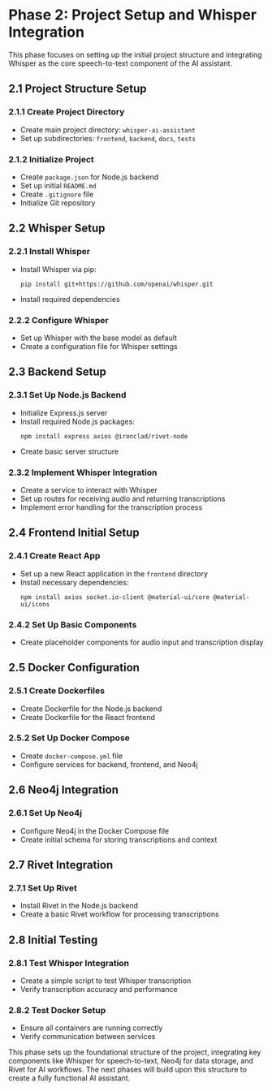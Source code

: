 # Phase 2: Project Setup and Whisper Integration

This phase focuses on setting up the initial project structure and integrating Whisper as the core speech-to-text component of the AI assistant.

## 2.1 Project Structure Setup

### 2.1.1 Create Project Directory
- Create main project directory: `whisper-ai-assistant`
- Set up subdirectories: `frontend`, `backend`, `docs`, `tests`

### 2.1.2 Initialize Project
- Create `package.json` for Node.js backend
- Set up initial `README.md`
- Create `.gitignore` file
- Initialize Git repository

## 2.2 Whisper Setup

### 2.2.1 Install Whisper
- Install Whisper via pip:
  ```
  pip install git+https://github.com/openai/whisper.git
  ```
- Install required dependencies

### 2.2.2 Configure Whisper
- Set up Whisper with the base model as default
- Create a configuration file for Whisper settings

## 2.3 Backend Setup

### 2.3.1 Set Up Node.js Backend
- Initialize Express.js server
- Install required Node.js packages:
  ```
  npm install express axios @ironclad/rivet-node
  ```
- Create basic server structure

### 2.3.2 Implement Whisper Integration
- Create a service to interact with Whisper
- Set up routes for receiving audio and returning transcriptions
- Implement error handling for the transcription process

## 2.4 Frontend Initial Setup

### 2.4.1 Create React App
- Set up a new React application in the `frontend` directory
- Install necessary dependencies:
  ```
  npm install axios socket.io-client @material-ui/core @material-ui/icons
  ```

### 2.4.2 Set Up Basic Components
- Create placeholder components for audio input and transcription display

## 2.5 Docker Configuration

### 2.5.1 Create Dockerfiles
- Create Dockerfile for the Node.js backend
- Create Dockerfile for the React frontend

### 2.5.2 Set Up Docker Compose
- Create `docker-compose.yml` file
- Configure services for backend, frontend, and Neo4j

## 2.6 Neo4j Integration

### 2.6.1 Set Up Neo4j
- Configure Neo4j in the Docker Compose file
- Create initial schema for storing transcriptions and context

## 2.7 Rivet Integration

### 2.7.1 Set Up Rivet
- Install Rivet in the Node.js backend
- Create a basic Rivet workflow for processing transcriptions

## 2.8 Initial Testing

### 2.8.1 Test Whisper Integration
- Create a simple script to test Whisper transcription
- Verify transcription accuracy and performance

### 2.8.2 Test Docker Setup
- Ensure all containers are running correctly
- Verify communication between services

This phase sets up the foundational structure of the project, integrating key components like Whisper for speech-to-text, Neo4j for data storage, and Rivet for AI workflows. The next phases will build upon this structure to create a fully functional AI assistant.
